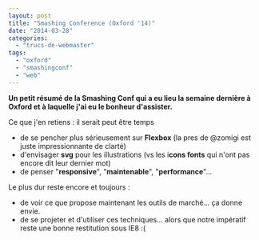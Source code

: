 ```yaml
---
layout: post
title: "Smashing Conference (Oxford '14)"
date: "2014-03-28"
categories: 
  - "trucs-de-webmaster"
tags: 
  - "oxford"
  - "smashingconf"
  - "web"
---
```


**Un petit résumé de la Smashing Conf qui a eu lieu la semaine dernière à Oxford et à laquelle j'ai eu le bonheur d'assister.**

Ce que j'en retiens : il serait peut être temps

- de se pencher plus sérieusement sur **Flexbox** (la pres de @zomigi est juste impressionnante de clarté)
- d'envisager **svg** pour les illustrations (vs les i**cons fonts** qui n'ont pas encore dit leur dernier mot)
- de penser "**responsive**", "**maintenable**", "**performance**"...

Le plus dur reste encore et toujours :

- de voir ce que propose maintenant les outils de marché... ça donne envie.
- de se projeter et d'utiliser ces techniques... alors que notre impératif reste une bonne restitution sous IE8 :(
